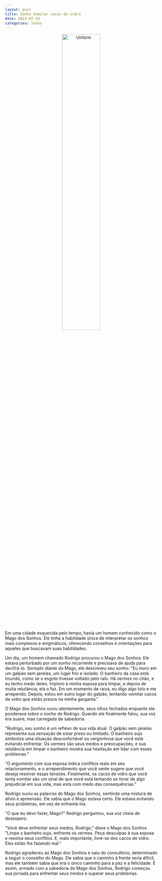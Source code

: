 ```yaml
---
layout: post
title: Sonho Vomitar cacos de vidro
date: 2023-07-24
categories: Sonho
---
```


<p align="center">
<img src="{{ site.baseurl }}/images/2023-07-25-Sonho-vomitar-cacos-de-vidro.png" height="50%" width="50%" alt="Unform" />
</p>

Em uma cidade esquecida pelo tempo, havia um homem conhecido como o Mago dos Sonhos. Ele tinha a habilidade única de interpretar os sonhos mais complexos e enigmáticos, oferecendo conselhos e orientações para aqueles que buscavam suas habilidades.

Um dia, um homem chamado Rodrigo procurou o Mago dos Sonhos. Ele estava perturbado por um sonho recorrente e precisava de ajuda para decifrá-lo. Sentado diante do Mago, ele descreveu seu sonho: "Eu moro em um galpão sem janelas, um lugar frio e isolado. O banheiro da casa está imundo, como se o esgoto tivesse voltado pelo ralo. Há vermes no chão, e eu tenho medo deles. Imploro à minha esposa para limpar, e depois de muita relutância, ela o faz. Em um momento de raiva, eu digo algo tolo e me arrependo. Depois, estou em outro lugar do galpão, tentando vomitar cacos de vidro que estão presos na minha garganta."

O Mago dos Sonhos ouviu atentamente, seus olhos fechados enquanto ele ponderava sobre o sonho de Rodrigo. Quando ele finalmente falou, sua voz era suave, mas carregada de sabedoria.

"Rodrigo, seu sonho é um reflexo de sua vida atual. O galpão sem janelas representa sua sensação de estar preso ou limitado. O banheiro sujo simboliza uma situação desconfortável ou vergonhosa que você está evitando enfrentar. Os vermes são seus medos e preocupações, e sua relutância em limpar o banheiro mostra sua hesitação em lidar com esses problemas."

"O argumento com sua esposa indica conflitos reais em seu relacionamento, e o arrependimento que você sente sugere que você deseja resolver essas tensões. Finalmente, os cacos de vidro que você tenta vomitar são um sinal de que você está tentando se livrar de algo prejudicial em sua vida, mas está com medo das consequências."

Rodrigo ouviu as palavras do Mago dos Sonhos, sentindo uma mistura de alívio e apreensão. Ele sabia que o Mago estava certo. Ele estava evitando seus problemas, em vez de enfrentá-los.

"O que eu devo fazer, Mago?" Rodrigo perguntou, sua voz cheia de desespero.

"Você deve enfrentar seus medos, Rodrigo," disse o Mago dos Sonhos. "Limpe o banheiro sujo, enfrente os vermes. Peça desculpas à sua esposa e resolva seus conflitos. E, mais importante, livre-se dos cacos de vidro. Eles estão lhe fazendo mal."

Rodrigo agradeceu ao Mago dos Sonhos e saiu do consultório, determinado a seguir o conselho do Mago. Ele sabia que o caminho à frente seria difícil, mas ele também sabia que era o único caminho para a paz e a felicidade. E assim, armado com a sabedoria do Mago dos Sonhos, Rodrigo começou sua jornada para enfrentar seus medos e superar seus problemas.